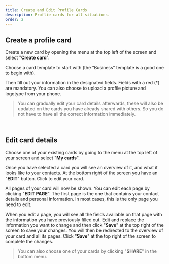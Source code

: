```yaml
---
title: Create and Edit Profile Cards
description: Proflie cards for all situations.
order: 2
---
```


## Create a profile card
Create a new card by opening the menu at the top left of the screen and select "**Create card**".

Choose a card template to start with (the “Business” template is a good one to begin with).

Then fill out your information in the designated fields. Fields with a red (*) are mandatory.
You can also choose to upload a profile picture and logotype from your phone.

> You can gradually edit your card details afterwards, these will also be updated on the cards you have already shared with others. So you do not have to have all the correct information immediately.

<br/>

## Edit card details
Choose one of your existing cards by going to the menu at the top left of your screen and select "**My cards**".

Once you have selected a card you will see an overview of it, and what it looks like to your contacts.
At the bottom right of the screen you have an "**EDIT**" button. Click to edit your card.

All pages of your card will now be shown. You can edit each page by clicking "**EDIT PAGE**". The first page is the one that contains your contact details and personal information. In most cases, this is the only page you need to edit.

When you edit a page, you will see all the fields available on that page with the information you have previously filled out. Edit and replace the information you want to change and then click "**Save**" at the top right of the screen to save your changes.
You will then be redirected to the overview of your card and all its pages. Click "**Save**" at the top right of the screen to complete the changes.

> You can also choose one of your cards by clicking "**SHARE**" in the bottom menu.